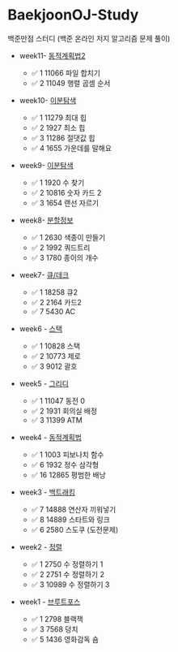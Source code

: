 # BaekjoonOJ-Study
백준만점 스터디 (백준 온라인 저지 알고리즘 문제 풀이)

+ week11- [동적계획법2](https://www.acmicpc.net/step/17)
  + ✅ 1	11066	파일 합치기
  + ✅ 2	11049	행렬 곱셈 순서

+ week10- [이분탐색](https://www.acmicpc.net/step/13)
  + ✅ 1    11279     최대 힙
  + ✅ 2    1927     최소 힙 
  + ✅ 3    11286     절댓값 힙 
  + ✅ 4    1655     가운데를 말해요

+ week9- [이분탐색](https://www.acmicpc.net/step/29)
  + ✅ 1	1920	 수 찾기
  + ✅ 2	10816	 숫자 카드 2
  + ✅ 3	1654	 랜선 자르기

+ week8- [분할정보](https://www.acmicpc.net/step/20)
  + ✅ 1   2630     색종이 만들기
  + ✅ 2   1992     쿼드트리
  + ✅ 3   1780     종이의 개수

+ week7- [큐/데크](https://www.acmicpc.net/step/12)
  + ✅ 1    18258  큐2
  + ✅ 2    2164  카드2
  + ✅ 7    5430 AC

+ week6 - [스택](https://www.acmicpc.net/step/11)
  + ✅ 1    10828     스택
  + ✅ 2    10773     제로
  + ✅ 3    9012     괄호

+ week5 - [그리디](https://www.acmicpc.net/step/33)
  + ✅ 1    11047     동전 0
  + ✅ 2    1931     회의실 배정
  + ✅ 3    11399     ATM

+ week4 - [동적계획법](https://www.acmicpc.net/step/16)
  + ✅ 1    1003     피보나치 함수
  + ✅ 6    1932     정수 삼각형
  + ✅ 16    12865     평범한 배낭

+ week3 - [백트래킹](https://www.acmicpc.net/step/34)
  + ✅ 7    14888     연산자 끼워넣기
  + ✅ 8    14889     스타트와 링크
  + ✅ 6    2580      스도쿠 (도전문제)

+ week2 - [정렬](https://www.acmicpc.net/step/9)
  + ✅ 1    2750    수 정렬하기 1
  + ✅ 2    2751    수 정렬하기 2
  + ✅ 3    10989    수 정렬하기 3

+ week1 - [브루트포스](https://www.acmicpc.net/step/22)
  + ✅ 1    2798    블랙잭
  + ✅ 3    7568    덩치
  + ✅ 5    1436    영화감독 숌